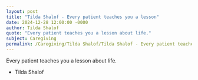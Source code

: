 ```yaml
---
layout: post
title: "Tilda Shalof - Every patient teaches you a lesson"
date: 2024-12-28 12:00:00 -0000
author: Tilda Shalof
quote: "Every patient teaches you a lesson about life."
subject: Caregiving
permalink: /Caregiving/Tilda Shalof/Tilda Shalof - Every patient teaches you a lesson
---
```


Every patient teaches you a lesson about life.

- Tilda Shalof
